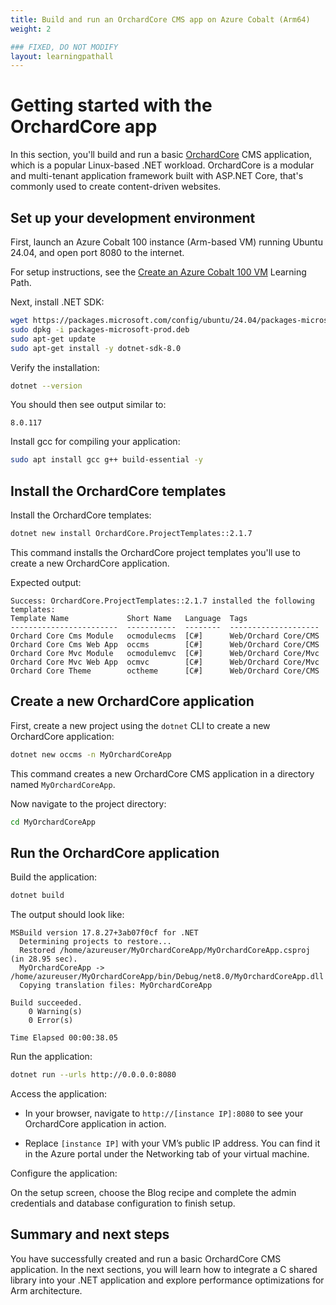 ```yaml
---
title: Build and run an OrchardCore CMS app on Azure Cobalt (Arm64)
weight: 2

### FIXED, DO NOT MODIFY
layout: learningpathall
---
```


# Getting started with the OrchardCore app 

In this section, you'll build and run a basic [OrchardCore](https://github.com/OrchardCMS/OrchardCore) CMS application, which is a popular Linux-based .NET workload. OrchardCore is a modular and multi-tenant application framework built with ASP.NET Core, that's commonly used to create content-driven websites.

## Set up your development environment

First, launch an Azure Cobalt 100 instance (Arm-based VM) running Ubuntu 24.04, and open port 8080 to the internet. 

For setup instructions, see the [Create an Azure Cobalt 100 VM](../../cobalt) Learning Path.

Next, install .NET SDK:

```bash
wget https://packages.microsoft.com/config/ubuntu/24.04/packages-microsoft-prod.deb
sudo dpkg -i packages-microsoft-prod.deb
sudo apt-get update
sudo apt-get install -y dotnet-sdk-8.0
```

Verify the installation:

```bash
dotnet --version
```

You should then see output similar to:

```output
8.0.117
```

Install gcc for compiling your application:

```bash
sudo apt install gcc g++ build-essential -y
```

## Install the OrchardCore templates

Install the OrchardCore templates:

```bash
dotnet new install OrchardCore.ProjectTemplates::2.1.7
```

This command installs the OrchardCore project templates you'll use to create a new OrchardCore application.

Expected output:

```output
Success: OrchardCore.ProjectTemplates::2.1.7 installed the following templates:
Template Name             Short Name   Language  Tags
------------------------  -----------  --------  --------------------
Orchard Core Cms Module   ocmodulecms  [C#]      Web/Orchard Core/CMS
Orchard Core Cms Web App  occms        [C#]      Web/Orchard Core/CMS
Orchard Core Mvc Module   ocmodulemvc  [C#]      Web/Orchard Core/Mvc
Orchard Core Mvc Web App  ocmvc        [C#]      Web/Orchard Core/Mvc
Orchard Core Theme        octheme      [C#]      Web/Orchard Core/CMS
```

## Create a new OrchardCore application

First, create a new project using the `dotnet` CLI to create a new OrchardCore application:

```bash
dotnet new occms -n MyOrchardCoreApp
```

This command creates a new OrchardCore CMS application in a directory named `MyOrchardCoreApp`.

Now navigate to the project directory:

```bash
cd MyOrchardCoreApp
```

## Run the OrchardCore application

Build the application: 

```bash
dotnet build
```

The output should look like:

```output
MSBuild version 17.8.27+3ab07f0cf for .NET
  Determining projects to restore...
  Restored /home/azureuser/MyOrchardCoreApp/MyOrchardCoreApp.csproj (in 28.95 sec).
  MyOrchardCoreApp -> /home/azureuser/MyOrchardCoreApp/bin/Debug/net8.0/MyOrchardCoreApp.dll
  Copying translation files: MyOrchardCoreApp

Build succeeded.
    0 Warning(s)
    0 Error(s)

Time Elapsed 00:00:38.05
```
Run the application:

```bash
dotnet run --urls http://0.0.0.0:8080
```

Access the application:

* In your browser, navigate to `http://[instance IP]:8080` to see your OrchardCore application in action. 

* Replace `[instance IP]` with your VM’s public IP address. You can find it in the Azure portal under the Networking tab of your virtual machine.

Configure the application: 

On the setup screen, choose the Blog recipe and complete the admin credentials and database configuration to finish setup.

## Summary and next steps

You have successfully created and run a basic OrchardCore CMS application. In the next sections, you will learn how to integrate a C shared library into your .NET application and explore performance optimizations for Arm architecture.
